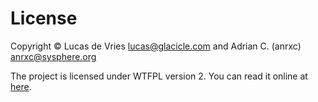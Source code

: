 License
=======

Copyright © Lucas de Vries <lucas@glacicle.com> and Adrian C. (anrxc) <anrxc@sysphere.org>

The project is licensed under WTFPL version 2.
You can read it online at [here](http://sam.zoy.org/wtfpl/COPYING).

